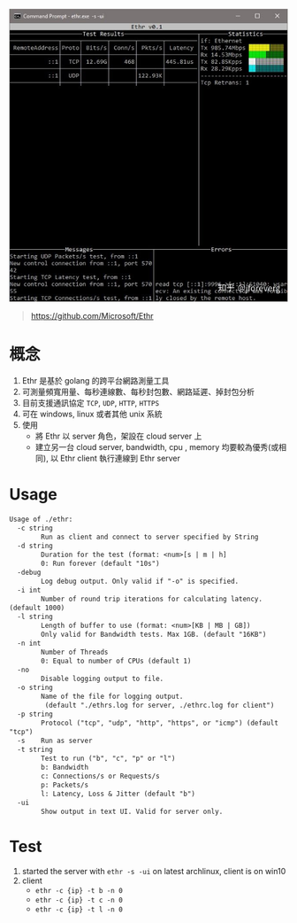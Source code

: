 ![img](./img.jpg)

> https://github.com/Microsoft/Ethr

# 概念
1. Ethr 是基於 golang 的跨平台網路測量工具
2. 可測量頻寬用量、每秒連線數、每秒封包數、網路延遲、掉封包分析
3. 目前支援通訊協定 `TCP`, `UDP`, `HTTP`, `HTTPS`
4. 可在 windows, linux 或者其他 unix 系統
5. 使用
    - 將 Ethr 以 server 角色，架設在 cloud server 上
    - 建立另一台 cloud server, bandwidth, cpu , memory 均要較為優秀(或相同), 以 Ethr client 執行連線到 Ethr server

# Usage

```
Usage of ./ethr:
  -c string
    	Run as client and connect to server specified by String
  -d string
    	Duration for the test (format: <num>[s | m | h] 
    	0: Run forever (default "10s")
  -debug
    	Log debug output. Only valid if "-o" is specified.
  -i int
    	Number of round trip iterations for calculating latency. (default 1000)
  -l string
    	Length of buffer to use (format: <num>[KB | MB | GB])
    	Only valid for Bandwidth tests. Max 1GB. (default "16KB")
  -n int
    	Number of Threads
    	0: Equal to number of CPUs (default 1)
  -no
    	Disable logging output to file.
  -o string
    	Name of the file for logging output.
    	 (default "./ethrs.log for server, ./ethrc.log for client")
  -p string
    	Protocol ("tcp", "udp", "http", "https", or "icmp") (default "tcp")
  -s	Run as server
  -t string
    	Test to run ("b", "c", "p" or "l")
    	b: Bandwidth
    	c: Connections/s or Requests/s
    	p: Packets/s
    	l: Latency, Loss & Jitter (default "b")
  -ui
    	Show output in text UI. Valid for server only.
```


# Test

1. started the server with `ethr -s -ui` on latest archlinux, client is on win10
2. client
    - `ethr -c {ip} -t b -n 0`
    - `ethr -c {ip} -t c -n 0`
    - `ethr -c {ip} -t l -n 0`